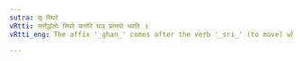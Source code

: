```yaml
---
sutra: सृ स्थिरे
vRtti: सर्त्तेर्द्धातोः स्थिरे कर्त्तरि घञ् प्रत्ययो भवति ॥
vRtti_eng: The affix '_ghan_' comes after the verb '_sri_' (to move) when the agent is permanently fixed.

---
```

